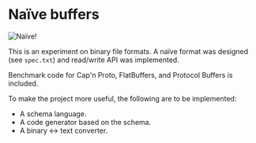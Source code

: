 # Naïve buffers
![Naïve!](https://upload.wikimedia.org/wikipedia/commons/thumb/4/44/Moha_example.svg/240px-Moha_example.svg.png)

This is an experiment on binary file formats.  A naïve format was designed (see `spec.txt`) and read/write API was implemented.

Benchmark code for Cap'n Proto, FlatBuffers, and Protocol Buffers is included.

To make the project more useful, the following are to be implemented:
* A schema language.
* A code generator based on the schema.
* A binary <-> text converter.
